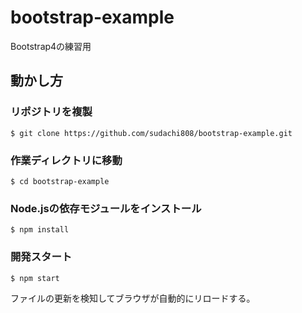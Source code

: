 # bootstrap-example
Bootstrap4の練習用

## 動かし方

### リポジトリを複製
```
$ git clone https://github.com/sudachi808/bootstrap-example.git
```

### 作業ディレクトリに移動
```
$ cd bootstrap-example
```

### Node.jsの依存モジュールをインストール
```
$ npm install
```

### 開発スタート
```
$ npm start
```
ファイルの更新を検知してブラウザが自動的にリロードする。
